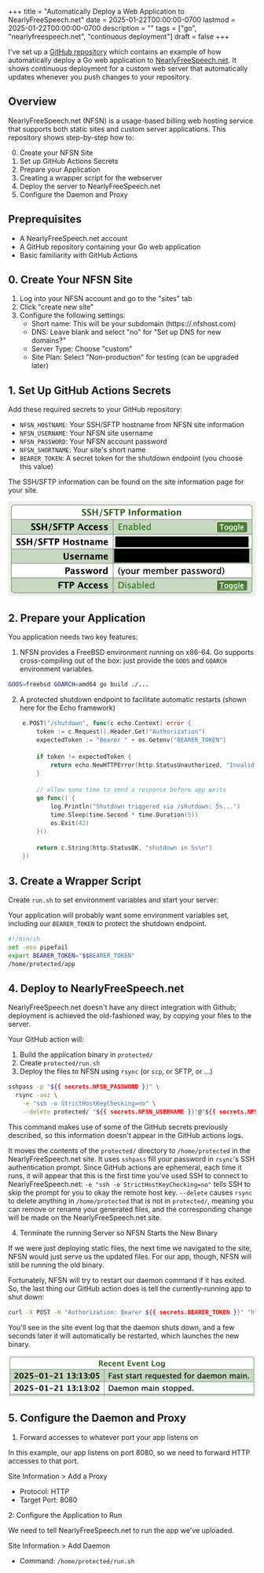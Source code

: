 +++
title = "Automatically Deploy a Web Application to NearlyFreeSpeech.net"
date = 2025-01-22T00:00:00-0700
lastmod = 2025-01-22T00:00:00-0700
description = ""
tags = ["go", "nearlyfreespeech.net", "continuous deployment"]
draft = false
+++

I've set up a [GitHub repository](https://github.com/cwpearson/nfsn-example) which contains an example of how automatically deploy a Go web application to [NearlyFreeSpeech.net](https://www.nearlyfreespeech.net/).
It shows continuous deployment for a custom web server that automatically updates whenever you push changes to your repository.

## Overview

NearlyFreeSpeech.net (NFSN) is a usage-based billing web hosting service that supports both static sites and custom server applications.
This repository shows step-by-step how to:

0. Create your NFSN Site
1. Set up GitHub Actions Secrets
2. Prepare your Application
3. Creating a wrapper script for the webserver
4. Deploy the server to NearlyFreeSpeech.net
5. Configure the Daemon and Proxy

## Preprequisites

* A NearlyFreeSpeech.net account
* A GitHub repository containing your Go web application
* Basic familiarity with GitHub Actions

## 0. Create Your NFSN Site

1. Log into your NFSN account and go to the "sites" tab
2. Click "create new site"
3. Configure the following settings:
    * Short name: This will be your subdomain (https://<short name>.nfshost.com)
    * DNS: Leave blank and select "no" for "Set up DNS for new domains?"
    * Server Type: Choose "custom"
    * Site Plan: Select "Non-production" for testing (can be upgraded later)


## 1. Set Up GitHub Actions Secrets

Add these required secrets to your GitHub repository:

* `NFSN_HOSTNAME`: Your SSH/SFTP hostname from NFSN site information
* `NFSN_USERNAME`: Your NFSN site username
* `NFSN_PASSWORD`: Your NFSN account password
* `NFSN_SHORTNAME`: Your site's short name
* `BEARER_TOKEN`: A secret token for the shutdown endpoint (you choose this value)

The SSH/SFTP information can be found on the site information page for your site.

![](01_site-information.png)

## 2. Prepare your Application

You application needs two key features:

1. NFSN provides a FreeBSD environment running on x86-64.
Go supports cross-compiling out of the box: just provide the `GOOS` and `GOARCH` environment variables.

```bash
GOOS=freebsd GOARCH=amd64 go build ./...
```

2. A protected shutdown endpoint to facilitate automatic restarts (shown here for the Echo framework)

```go
	e.POST("/shutdown", func(c echo.Context) error {
		token := c.Request().Header.Get("Authorization")
		expectedToken := "Bearer " + os.Getenv("BEARER_TOKEN")

		if token != expectedToken {
			return echo.NewHTTPError(http.StatusUnauthorized, "Invalid token")
		}

		// allow some time to send a response before app exits
		go func() {
			log.Println("Shutdown triggered via /shutdown: 5s...")
			time.Sleep(time.Second * time.Duration(5))
			os.Exit(42)
		}()

		return c.String(http.StatusOK, "shutdown in 5s\n")
	})
```

## 3. Create a Wrapper Script

Create `run.sh` to set environment variables and start your server:

Your application will probably want some environment variables set, including our `BEARER_TOKEN` to protect the shutdown endpoint.

```bash
#!/bin/sh
set -eou pipefail
export BEARER_TOKEN="$$BEARER_TOKEN"
/home/protected/app
```

## 4. Deploy to NearlyFreeSpeech.net

NearlyFreeSpeech.net doesn't have any direct integration with Github; deployment is achieved the old-fashioned way, by copying your files to the server.

Your GitHub action will:

1. Build the application binary in `protected/`
2. Create `protected/run.sh`
3. Deploy the files to NFSN using `rsync` (or `scp`, or SFTP, or ...)

```bash
sshpass -p "${{ secrets.NFSN_PASSWORD }}" \
  rsync -avz \
    -e "ssh -o StrictHostKeyChecking=no" \
    --delete protected/ "${{ secrets.NFSN_USERNAME }}"@"${{ secrets.NFSN_HOSTNAME }}":/home/protected/
```

This command makes use of some of the GitHub secrets previously described, so this information doesn't appear in the GitHub actions logs.

It moves the contents of the `protected/` directory to `/home/protected` in the NearlyFreeSpeech.net site.
It uses `sshpass` fill your password in `rsync`'s SSH authentication prompt.
Since GitHub actions are ephemeral, each time it runs, it will appear that this is the first time you've used SSH to connect to NearlyFreeSpeech.net: `-e "ssh -o StrictHostKeyChecking=no"` tells SSH to skip the prompt for you to okay the remote host key.
`--delete` causes `rsync` to delete anything in `/home/protected` that is not in `protected/`, meaning you can remove or rename your generated files, and the corresponding change will be made on the NearlyFreeSpeech.net site.

4. Terminate the running Server so NFSN Starts the New Binary

If we were just deploying static files, the next time we navigated to the site, NFSN would just serve us the updated files.
For our app, though, NFSN will still be running the old binary.

Fortunately, NFSN will try to restart our daemon command if it has exited.
So, the last thing our GitHub action does is tell the currently-running app to shut down:

```bash
curl -X POST -H "Authorization: Bearer ${{ secrets.BEARER_TOKEN }}" "https://${{ secrets.NFSN_SHORTNAME }}.nfshost.com/shutdown"
```

You'll see in the site event log that the daemon shuts down, and a few seconds later it will automatically be restarted, which launches the new binary.

![](02_event-log.png)

## 5. Configure the Daemon and Proxy

1. Forward accesses to whatever port your app listens on

In this example, our app listens on port 8080, so we need to forward HTTP accesses to that port.

Site Information > Add a Proxy

* Protocol: HTTP
* Target Port: 8080

2: Configure the Application to Run

We need to tell NearlyFreeSpeech.net to run the app we've uploaded.

Site Information > Add Daemon

* Command: `/home/protected/run.sh`
